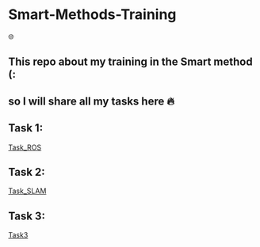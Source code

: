 # Smart-Methods-Training

:globe_with_meridians:

## This repo about my training in the Smart method (:
## so I will share all my tasks here   :fire:  

Task 1:
-------------------------
[Task_ROS](https://github.com/ghada233/Smart-Methods-Training/tree/main/Task1_ROS)


Task 2:
-------------------------
[Task_SLAM](https://github.com/ghada233/Smart-Methods-Training/tree/main/Task2_SLAM)

Task 3:
-------------------------
[Task3](https://github.com/ghada233/Smart-Methods-Training/blob/main/Task3/README.md)


